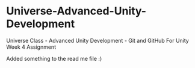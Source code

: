 # Universe-Advanced-Unity-Development
Universe Class - Advanced Unity Development - Git and GitHub For Unity Week 4 Assignment

Added something to the read me file :)
